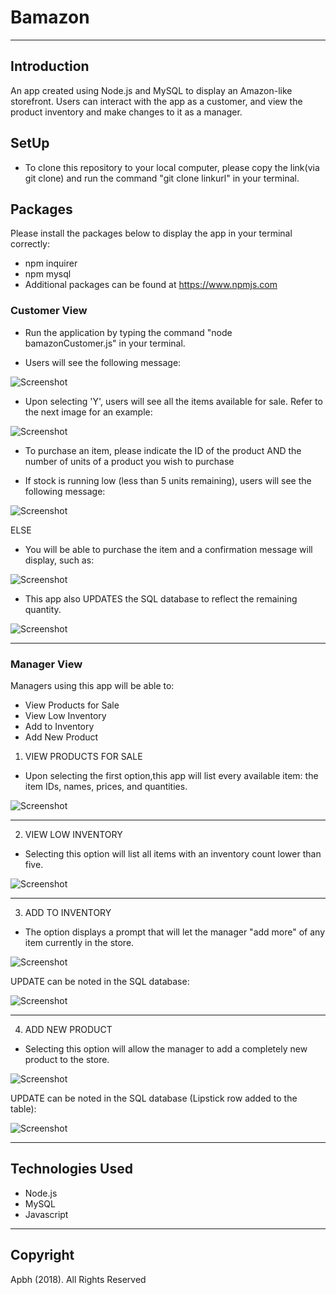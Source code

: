 # Bamazon
***
## Introduction

An app created using Node.js and MySQL to display an Amazon-like storefront. Users can interact with the app as a customer, and view the product inventory and make changes to it as a manager.

## SetUp
* To clone this repository to your local computer, please copy the link(via git clone) and run the command "git clone linkurl" in your terminal.

## Packages 
Please install the packages below to display the app in your terminal correctly:
* npm inquirer
* npm mysql
* Additional packages can be found at https://www.npmjs.com

### Customer View
* Run the application by typing the command "node bamazonCustomer.js" in your terminal.

* Users will see the following message:

![Screenshot](screenShots/customerstart.png "Start")

* Upon selecting 'Y', users will see all the items available for sale. Refer to the next image for an example:

![Screenshot](screenShots/customerresult.png "Show Results")

* To purchase an item, please indicate the ID of the product AND the number of units of a product you wish to purchase

* If stock is running low (less than 5 units remaining), users will see the following message:

![Screenshot](screenShots/customerlow.png "Low Inventory")

ELSE

* You will be able to purchase the item and a confirmation message will display, such as:

![Screenshot](screenShots/customersuccess.png "Payment Sucessful")

* This app also UPDATES the SQL database to reflect the remaining quantity.

![Screenshot](screenShots/customerupdate.png "SQL Update")

***

### Manager View
Managers using this app will be able to:
* View Products for Sale
* View Low Inventory
* Add to Inventory
* Add New Product

1. VIEW PRODUCTS FOR SALE
* Upon selecting the first option,this app will list every available item: the item IDs, names, prices, and quantities.

![Screenshot](screenShots/managerview.png "View all items available for sale")

***

2. VIEW LOW INVENTORY
*  Selecting this option will list all items with an inventory count lower than five.

![Screenshot](screenShots/managerlow.png "Low Inventory Count")

***

3. ADD TO INVENTORY
* The option displays a prompt that will let the manager "add more" of any item currently in the store.

![Screenshot](screenShots/manageradd.png "Add to Inventory")

UPDATE can be noted in the SQL database:

![Screenshot](screenShots/managerupdate1.png "Manager Update 1")

*** 

4. ADD NEW PRODUCT
* Selecting this option will allow the manager to add a completely new product to the store.

![Screenshot](screenShots/managerproduct.png "Add new product")

UPDATE can be noted in the SQL database (Lipstick row added to the table):

![Screenshot](screenShots/managerupdate2.png "Update Database")

***

## Technologies Used
* Node.js
* MySQL
* Javascript

***

 ## Copyright
 Apbh (2018). All Rights Reserved

